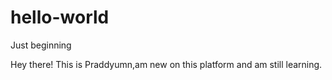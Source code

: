 # hello-world
Just beginning

Hey there! This is Praddyumn,am new on this platform and am still learning.
